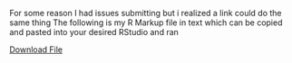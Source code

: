 For some reason I had issues submitting but i realized a link could do the same thing
The following is my R Markup file in text which can be copied and pasted into your desired RStudio and ran

<a href="file.txt">Download File</a>



